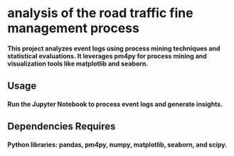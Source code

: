 # analysis of the road traffic fine management process
#### This project analyzes event logs using process mining techniques and statistical evaluations. It leverages pm4py for process mining and visualization tools like matplotlib and seaborn.

## Usage
#### Run the Jupyter Notebook to process event logs and generate insights.

## Dependencies Requires 
#### Python libraries: pandas, pm4py, numpy, matplotlib, seaborn, and scipy.
